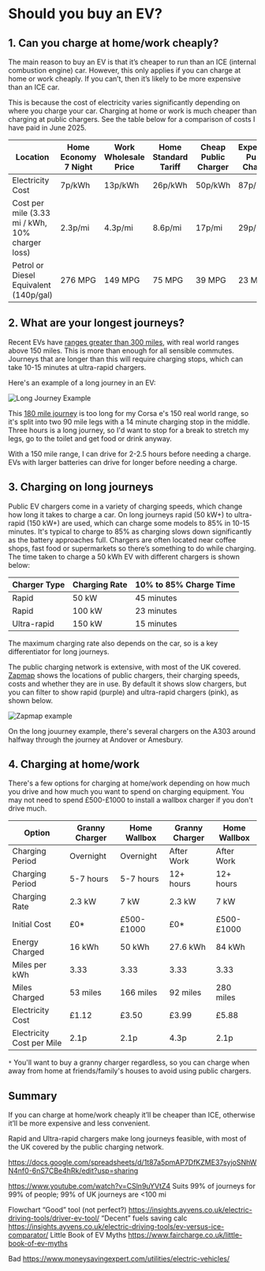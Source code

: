 # Should you buy an EV?

## 1. Can you charge at home/work cheaply?
 
The main reason to buy an EV is that it’s cheaper to run than an ICE (internal combustion engine) car. However, this only applies if you can charge at home or work cheaply. If you can’t, then it’s likely to be more expensive than an ICE car.

This is because the cost of electricity varies significantly depending on where you charge your car. Charging at home or work is much cheaper than charging at public chargers. See the table below for a comparison of costs I have paid in June 2025.

Location | Home Economy 7 Night | Work Wholesale Price | Home Standard Tariff | Cheap Public Charger | Expensive Public Charger
--- | --- | --- | --- | --- | ---
Electricity Cost | 7p/kWh | 13p/kWh | 26p/kWh | 50p/kWh | 87p/kWh
Cost per mile (3.33 mi /  kWh, 10% charger loss) | 2.3p/mi | 4.3p/mi | 8.6p/mi | 17p/mi | 29p/mi
Petrol or Diesel Equivalent (140p/gal) | 276 MPG | 149 MPG | 75 MPG | 39 MPG | 23 MPG

## 2. What are your longest journeys?

Recent EVs have [ranges greater than 300 miles](https://ev-database.org/uk/cheatsheet/range-electric-car), with real world ranges above 150 miles. This is more than enough for all sensible commutes. Journeys that are longer than this will require charging stops, which can take 10-15 minutes at ultra-rapid chargers.

Here's an example of a long journey in an EV:

![Long Journey Example](https://i.imgur.com/G0d0RYp.png)


This [180 mile journey](https://abetterrouteplanner.com/?plan_uuid=3b21756e-bfed-484a-b57b-c67edf5c156b) is too long for my Corsa e's 150 real world range, so it's split into two 90 mile legs with a 14 minute charging stop in the middle. Three hours is a long journey, so I'd want to stop for a break to stretch my legs, go to the toilet and get food or drink anyway.

With a 150 mile range, I can drive for 2-2.5 hours before needing a charge. EVs with larger batteries can drive for longer before needing a charge.

## 3. Charging on long journeys

Public EV chargers come in a variety of charging speeds, which change how long it takes to charge a car. On long journeys rapid (50 kW+) to ultra-rapid (150 kW+) are used, which can charge some models to 85% in 10-15 minutes. It's typical to charge to 85% as charging slows down significantly as the battery approaches full. Chargers are often located near coffee shops, fast food or supermarkets so there’s something to do while charging. The time taken to charge a 50 kWh EV with different chargers is shown below:

Charger Type | Charging Rate | 10% to 85% Charge Time
--- | --- | ---
Rapid | 50 kW | 45 minutes
Rapid | 100 kW | 23 minutes
Ultra-rapid | 150 kW | 15 minutes

The maximum charging rate also depends on the car, so is a key differentiator for long journeys. 

The public charging network is extensive, with most of the UK covered. 
[Zapmap](https://www.zap-map.com/live/) shows the locations of public chargers, their charging speeds, costs and whether they are in use. By default it shows slow chargers, but you can filter to show rapid (purple) and ultra-rapid chargers (pink), as shown below.

![Zapmap example](https://i.imgur.com/oqCMyvv.png)

On the long jouurney example, there's several chargers on the A303 around halfway through the journey at Andover or Amesbury.

## 4. Charging at home/work

There's a few options for charging at home/work depending on how much you drive and how much you want to spend on charging equipment. You may not need to spend £500-£1000 to install a wallbox charger if you don't drive much. 

Option | Granny Charger | Home Wallbox | Granny Charger | Home Wallbox
--- | --- | --- | --- | ---
Charging Period | Overnight | Overnight | After Work | After Work
Charging Period | 5-7 hours | 5-7 hours | 12+ hours | 12+ hours
Charging Rate | 2.3 kW | 7 kW | 2.3 kW | 7 kW
Initial Cost | £0* | £500-£1000 | £0* | £500-£1000
Energy Charged | 16 kWh | 50 kWh | 27.6 kWh | 84 kWh
Miles per  kWh | 3.33 | 3.33 | 3.33 | 3.33
Miles Charged | 53 miles | 166 miles | 92 miles | 280 miles
Electricity Cost | £1.12 | £3.50 | £3.99 | £5.88
Electricity Cost per Mile | 2.1p | 2.1p | 4.3p | 2.1p

`*` You'll want to buy a granny charger regardless, so you can charge when away from home at friends/family's houses to avoid using public chargers.


## Summary

If you can charge at home/work cheaply it’ll be cheaper than ICE, otherwise it’ll be more expensive and less convenient.

Rapid and Ultra-rapid chargers make long journeys feasible, with most of the UK covered by the public charging network.



https://docs.google.com/spreadsheets/d/1t87a5pmAP7DfKZME37syjoSNhWN4nf0-6nS7CBe4hRk/edit?usp=sharing

https://www.youtube.com/watch?v=CSln9uYVtZ4
Suits 99% of journeys for 99% of people; 99% of UK journeys are <100 mi


Flowchart
“Good” tool (not perfect?) https://insights.ayvens.co.uk/electric-driving-tools/driver-ev-tool/ 
“Decent” fuels saving calc https://insights.ayvens.co.uk/electric-driving-tools/ev-versus-ice-comparator/ 
Little Book of EV Myths https://www.faircharge.co.uk/little-book-of-ev-myths 


Bad 
https://www.moneysavingexpert.com/utilities/electric-vehicles/ 

